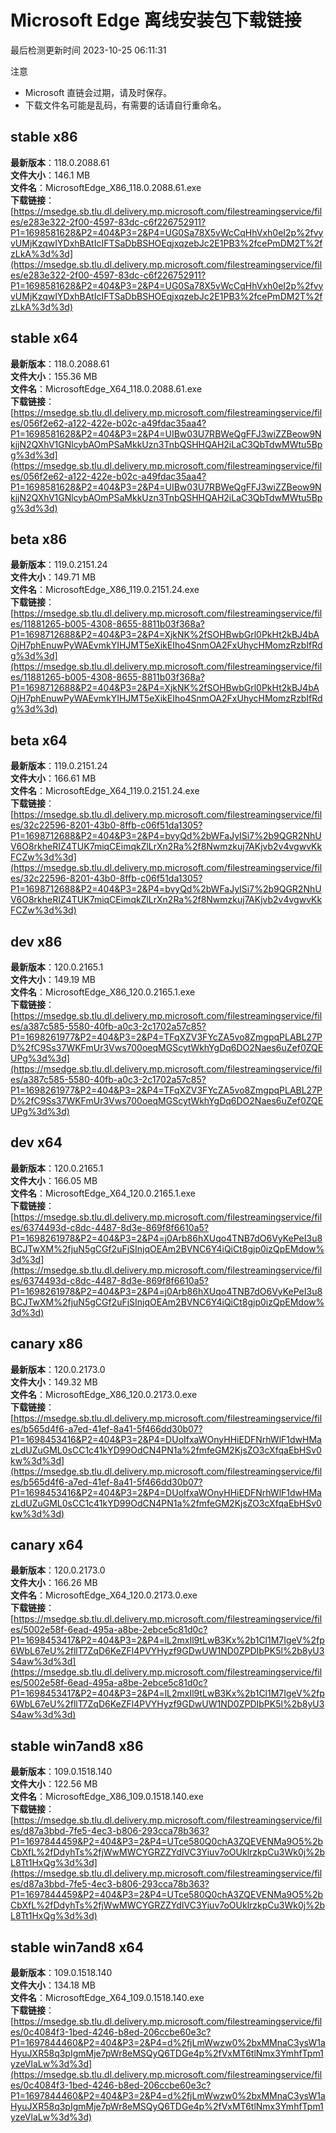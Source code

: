 # Microsoft Edge 离线安装包下载链接
最后检测更新时间
2023-10-25 06:11:31

注意
* Microsoft 直链会过期，请及时保存。
* 下载文件名可能是乱码，有需要的话请自行重命名。

## stable x86
**最新版本**：118.0.2088.61  
**文件大小**：146.1 MB  
**文件名**：MicrosoftEdge_X86_118.0.2088.61.exe  
**下载链接**：[https://msedge.sb.tlu.dl.delivery.mp.microsoft.com/filestreamingservice/files/e283e322-2f00-4597-83dc-c6f226752911?P1=1698581628&P2=404&P3=2&P4=UG0Sa78X5vWcCqHhVxh0eI2p%2fvyvUMjKzqwIYDxhBAtIcIFTSaDbBSHOEqjxqzebJc2E1PB3%2fcePmDM2T%2fzLkA%3d%3d](https://msedge.sb.tlu.dl.delivery.mp.microsoft.com/filestreamingservice/files/e283e322-2f00-4597-83dc-c6f226752911?P1=1698581628&P2=404&P3=2&P4=UG0Sa78X5vWcCqHhVxh0eI2p%2fvyvUMjKzqwIYDxhBAtIcIFTSaDbBSHOEqjxqzebJc2E1PB3%2fcePmDM2T%2fzLkA%3d%3d)  

## stable x64
**最新版本**：118.0.2088.61  
**文件大小**：155.36 MB  
**文件名**：MicrosoftEdge_X64_118.0.2088.61.exe  
**下载链接**：[https://msedge.sb.tlu.dl.delivery.mp.microsoft.com/filestreamingservice/files/056f2e62-a122-422e-b02c-a49fdac35aa4?P1=1698581628&P2=404&P3=2&P4=UIBw03U7RBWeQgFFJ3wiZZBeow9NkjjN2QXhV1GNlcybAOmPSaMkkUzn3TnbQSHHQAH2iLaC3QbTdwMWtu5Bpg%3d%3d](https://msedge.sb.tlu.dl.delivery.mp.microsoft.com/filestreamingservice/files/056f2e62-a122-422e-b02c-a49fdac35aa4?P1=1698581628&P2=404&P3=2&P4=UIBw03U7RBWeQgFFJ3wiZZBeow9NkjjN2QXhV1GNlcybAOmPSaMkkUzn3TnbQSHHQAH2iLaC3QbTdwMWtu5Bpg%3d%3d)  

## beta x86
**最新版本**：119.0.2151.24  
**文件大小**：149.71 MB  
**文件名**：MicrosoftEdge_X86_119.0.2151.24.exe  
**下载链接**：[https://msedge.sb.tlu.dl.delivery.mp.microsoft.com/filestreamingservice/files/11881265-b005-4308-8655-8811b03f368a?P1=1698712688&P2=404&P3=2&P4=XjkNK%2fSOHBwbGrl0PkHt2kBJ4bAOjH7phEnuwPyWAEvmkYIHJMT5eXikEIho4SnmOA2FxUhycHMomzRzbIfRdg%3d%3d](https://msedge.sb.tlu.dl.delivery.mp.microsoft.com/filestreamingservice/files/11881265-b005-4308-8655-8811b03f368a?P1=1698712688&P2=404&P3=2&P4=XjkNK%2fSOHBwbGrl0PkHt2kBJ4bAOjH7phEnuwPyWAEvmkYIHJMT5eXikEIho4SnmOA2FxUhycHMomzRzbIfRdg%3d%3d)  

## beta x64
**最新版本**：119.0.2151.24  
**文件大小**：166.61 MB  
**文件名**：MicrosoftEdge_X64_119.0.2151.24.exe  
**下载链接**：[https://msedge.sb.tlu.dl.delivery.mp.microsoft.com/filestreamingservice/files/32c22596-8201-43b0-8ffb-c06f51da1305?P1=1698712688&P2=404&P3=2&P4=bvyQd%2bWFaJyISi7%2b9QGR2NhUV6O8rkheRIZ4TUK7miqCEimqkZlLrXn2Ra%2f8Nwmzkuj7AKjvb2v4vgwvKkFCZw%3d%3d](https://msedge.sb.tlu.dl.delivery.mp.microsoft.com/filestreamingservice/files/32c22596-8201-43b0-8ffb-c06f51da1305?P1=1698712688&P2=404&P3=2&P4=bvyQd%2bWFaJyISi7%2b9QGR2NhUV6O8rkheRIZ4TUK7miqCEimqkZlLrXn2Ra%2f8Nwmzkuj7AKjvb2v4vgwvKkFCZw%3d%3d)  

## dev x86
**最新版本**：120.0.2165.1  
**文件大小**：149.19 MB  
**文件名**：MicrosoftEdge_X86_120.0.2165.1.exe  
**下载链接**：[https://msedge.sb.tlu.dl.delivery.mp.microsoft.com/filestreamingservice/files/a387c585-5580-40fb-a0c3-2c1702a57c85?P1=1698261977&P2=404&P3=2&P4=TFqXZV3FYcZA5vo8ZmgpqPLABL27PD%2fC9Ss37WKFmUr3Vws700oeqMGScytWkhYgDq6DO2Naes6uZef0ZQEUPg%3d%3d](https://msedge.sb.tlu.dl.delivery.mp.microsoft.com/filestreamingservice/files/a387c585-5580-40fb-a0c3-2c1702a57c85?P1=1698261977&P2=404&P3=2&P4=TFqXZV3FYcZA5vo8ZmgpqPLABL27PD%2fC9Ss37WKFmUr3Vws700oeqMGScytWkhYgDq6DO2Naes6uZef0ZQEUPg%3d%3d)  

## dev x64
**最新版本**：120.0.2165.1  
**文件大小**：166.05 MB  
**文件名**：MicrosoftEdge_X64_120.0.2165.1.exe  
**下载链接**：[https://msedge.sb.tlu.dl.delivery.mp.microsoft.com/filestreamingservice/files/6374493d-c8dc-4487-8d3e-869f8f6610a5?P1=1698261978&P2=404&P3=2&P4=j0Arb86hXUqo4TNB7dO6VyKePeI3u8BCJTwXM%2fjuN5gCGf2uFjSInjqOEAm2BVNC6Y4iQiCt8gjp0izQpEMdow%3d%3d](https://msedge.sb.tlu.dl.delivery.mp.microsoft.com/filestreamingservice/files/6374493d-c8dc-4487-8d3e-869f8f6610a5?P1=1698261978&P2=404&P3=2&P4=j0Arb86hXUqo4TNB7dO6VyKePeI3u8BCJTwXM%2fjuN5gCGf2uFjSInjqOEAm2BVNC6Y4iQiCt8gjp0izQpEMdow%3d%3d)  

## canary x86
**最新版本**：120.0.2173.0  
**文件大小**：149.32 MB  
**文件名**：MicrosoftEdge_X86_120.0.2173.0.exe  
**下载链接**：[https://msedge.sb.tlu.dl.delivery.mp.microsoft.com/filestreamingservice/files/b565d4f6-a7ed-41ef-8a41-5f466dd30b07?P1=1698453416&P2=404&P3=2&P4=DUoIfxaWOnyHHiEDFNrhWlF1dwHMazLdUZuGML0sCC1c41kYD99OdCN4PN1a%2fmfeGM2KjsZO3cXfqaEbHSv0kw%3d%3d](https://msedge.sb.tlu.dl.delivery.mp.microsoft.com/filestreamingservice/files/b565d4f6-a7ed-41ef-8a41-5f466dd30b07?P1=1698453416&P2=404&P3=2&P4=DUoIfxaWOnyHHiEDFNrhWlF1dwHMazLdUZuGML0sCC1c41kYD99OdCN4PN1a%2fmfeGM2KjsZO3cXfqaEbHSv0kw%3d%3d)  

## canary x64
**最新版本**：120.0.2173.0  
**文件大小**：166.26 MB  
**文件名**：MicrosoftEdge_X64_120.0.2173.0.exe  
**下载链接**：[https://msedge.sb.tlu.dl.delivery.mp.microsoft.com/filestreamingservice/files/5002e58f-6ead-495a-a8be-2ebce5c81d0c?P1=1698453417&P2=404&P3=2&P4=lL2mxIl9tLwB3Kx%2b1Cl1M7IgeV%2fp6WbL67eU%2fllT7ZqD6KeZFl4PVYHyzf9GDwUW1ND0ZPDIbPK5l%2b8yU3S4aw%3d%3d](https://msedge.sb.tlu.dl.delivery.mp.microsoft.com/filestreamingservice/files/5002e58f-6ead-495a-a8be-2ebce5c81d0c?P1=1698453417&P2=404&P3=2&P4=lL2mxIl9tLwB3Kx%2b1Cl1M7IgeV%2fp6WbL67eU%2fllT7ZqD6KeZFl4PVYHyzf9GDwUW1ND0ZPDIbPK5l%2b8yU3S4aw%3d%3d)  

## stable win7and8 x86
**最新版本**：109.0.1518.140  
**文件大小**：122.56 MB  
**文件名**：MicrosoftEdge_X86_109.0.1518.140.exe  
**下载链接**：[https://msedge.sb.tlu.dl.delivery.mp.microsoft.com/filestreamingservice/files/d87a3bbd-7fe5-4ec3-b806-293cca78b363?P1=1697844459&P2=404&P3=2&P4=UTce580Q0chA3ZQEVENMa9O5%2bCbXfL%2fDdyhTs%2fjWwMWCYGRZZYdIVC3Yiuv7oOUklrzkpCu3Wk0j%2bL8Tt1HxQg%3d%3d](https://msedge.sb.tlu.dl.delivery.mp.microsoft.com/filestreamingservice/files/d87a3bbd-7fe5-4ec3-b806-293cca78b363?P1=1697844459&P2=404&P3=2&P4=UTce580Q0chA3ZQEVENMa9O5%2bCbXfL%2fDdyhTs%2fjWwMWCYGRZZYdIVC3Yiuv7oOUklrzkpCu3Wk0j%2bL8Tt1HxQg%3d%3d)  

## stable win7and8 x64
**最新版本**：109.0.1518.140  
**文件大小**：134.18 MB  
**文件名**：MicrosoftEdge_X64_109.0.1518.140.exe  
**下载链接**：[https://msedge.sb.tlu.dl.delivery.mp.microsoft.com/filestreamingservice/files/0c4084f3-1bed-4246-b8ed-206ccbe60e3c?P1=1697844460&P2=404&P3=2&P4=d%2fjLmWwzw0%2bxMMnaC3ysW1aHyuJXR58q3pIgmMje7pWr8eMSQyQ6TDGe4p%2fVxMT6tlNmx3YmhfTpm1yzeVlaLw%3d%3d](https://msedge.sb.tlu.dl.delivery.mp.microsoft.com/filestreamingservice/files/0c4084f3-1bed-4246-b8ed-206ccbe60e3c?P1=1697844460&P2=404&P3=2&P4=d%2fjLmWwzw0%2bxMMnaC3ysW1aHyuJXR58q3pIgmMje7pWr8eMSQyQ6TDGe4p%2fVxMT6tlNmx3YmhfTpm1yzeVlaLw%3d%3d)  

